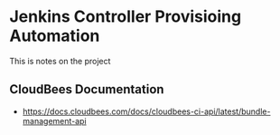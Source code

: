 # Jenkins Controller Provisioing Automation
This is notes on the project 

## CloudBees Documentation
* https://docs.cloudbees.com/docs/cloudbees-ci-api/latest/bundle-management-api
<!--stackedit_data:
eyJoaXN0b3J5IjpbNzgzOTQzNTAxXX0=
-->